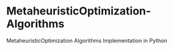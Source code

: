 # MetaheuristicOptimization-Algorithms
MetaheuristicOptimization Algorithms Implementation in Python
